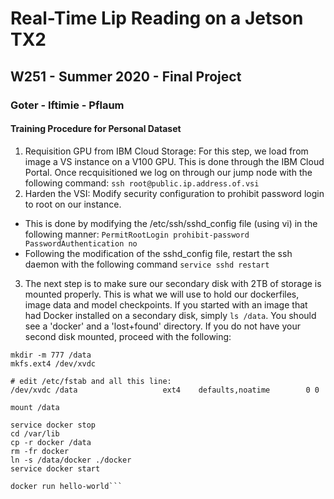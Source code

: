 # Real-Time Lip Reading on a Jetson TX2
## W251 - Summer 2020 - Final Project
### Goter - Iftimie - Pflaum





#### Training Procedure for Personal Dataset
1. Requisition GPU from IBM Cloud Storage: For this step, we load from image a VS instance on a V100 GPU. This is done through the IBM Cloud Portal. Once recquisitioned we log on through our jump node with the following command: `ssh root@public.ip.address.of.vsi`
2. Harden the VSI: Modify security configuration to prohibit password login to root on our instance. 
- This is done by modifying the /etc/ssh/sshd_config file (using vi) in the following manner:
`PermitRootLogin prohibit-password
PasswordAuthentication no`
- Following the modification of the sshd_config file, restart the ssh daemon with the following command `service sshd restart`
3. The next step is to make sure our secondary disk with 2TB of storage is mounted properly. This is what we will use to hold our dockerfiles, image data and model checkpoints. If you started with an image that had Docker installed on a secondary disk, simply `ls /data`. You should see a 'docker' and a 'lost+found' directory. If you do not have your second disk mounted, proceed with the following: 
```fdisk -l
mkdir -m 777 /data
mkfs.ext4 /dev/xvdc

# edit /etc/fstab and all this line:
/dev/xvdc /data                   ext4    defaults,noatime        0 0

mount /data

service docker stop
cd /var/lib
cp -r docker /data
rm -fr docker
ln -s /data/docker ./docker
service docker start

docker run hello-world```
